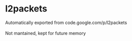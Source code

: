 # l2packets
Automatically exported from code.google.com/p/l2packets<br />
<br />
Not mantained, kept for future memory<br />
